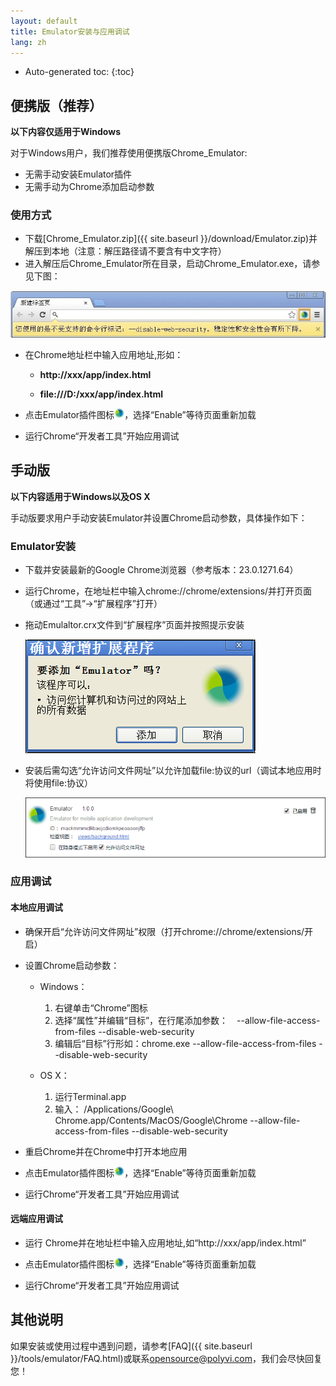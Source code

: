 ```yaml
---
layout: default
title: Emulator安装与应用调试
lang: zh
---
```


* Auto-generated toc:
{:toc}

## 便携版（推荐）
**以下内容仅适用于Windows**

对于Windows用户，我们推荐使用便携版Chrome_Emulator:

   * 无需手动安装Emulator插件
   * 无需手动为Chrome添加启动参数

### 使用方式
  
   * 下载[Chrome_Emulator.zip]({{ site.baseurl }}/download/Emulator.zip)并解压到本地（注意：解压路径请不要含有中文字符）
   * 进入解压后Chrome_Emulator所在目录，启动Chrome_Emulator.exe，请参见下图：
   
   ![](img/chrome_emulator_start_page.png)
   
   * 在Chrome地址栏中输入应用地址,形如：
   
      * __http://xxx/app/index.html__
      
      * __file:///D:/xxx/app/index.html__

   * 点击Emulator插件图标![](img/emulatorIcon.png)，选择“Enable”等待页面重新加载

   * 运行Chrome“开发者工具”开始应用调试

## 手动版

**以下内容适用于Windows以及OS X**

手动版要求用户手动安装Emulator并设置Chrome启动参数，具体操作如下：

### Emulator安装

   * 下载并安装最新的Google Chrome浏览器（参考版本：23.0.1271.64）

   * 运行Chrome，在地址栏中输入chrome://chrome/extensions/并打开页面（或通过“工具”->“扩展程序”打开）

   * 拖动Emulaltor.crx文件到“扩展程序”页面并按照提示安装

       ![](img/emulatorInstall.png)

   * 安装后需勾选“允许访问文件网址”以允许加载file:协议的url（调试本地应用时将使用file:协议）

       ![](img/emulatorAccessFile.png)

### 应用调试

#### 本地应用调试

   * 确保开启“允许访问文件网址”权限（打开chrome://chrome/extensions/开启）

   * 设置Chrome启动参数：

      * Windows：
         1. 右键单击“Chrome”图标
         1. 选择“属性”并编辑“目标”，在行尾添加参数：　--allow-file-access-from-files --disable-web-security
         1. 编辑后“目标”行形如：chrome.exe --allow-file-access-from-files --disable-web-security

      * OS X：
         1. 运行Terminal.app
         1. 输入： /Applications/Google\ Chrome.app/Contents/MacOS/Google\Chrome --allow-file-access-from-files --disable-web-security

   * 重启Chrome并在Chrome中打开本地应用

   * 点击Emulator插件图标![](img/emulatorIcon.png)，选择“Enable”等待页面重新加载

   * 运行Chrome“开发者工具”开始应用调试

#### 远端应用调试

   * 运行 Chrome并在地址栏中输入应用地址,如“http://xxx/app/index.html”

   * 点击Emulator插件图标![](img/emulatorIcon.png)，选择“Enable”等待页面重新加载

   * 运行Chrome“开发者工具”开始应用调试

## 其他说明

   如果安装或使用过程中遇到问题，请参考[FAQ]({{ site.baseurl }}/tools/emulator/FAQ.html)或联系<a href="mailto:opensource@polyvi.com">opensource@polyvi.com</a>，我们会尽快回复您！
  


